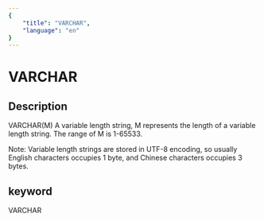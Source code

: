 ```yaml
---
{
    "title": "VARCHAR",
    "language": "en"
}
---
```


<!-- 
Licensed to the Apache Software Foundation (ASF) under one
or more contributor license agreements.  See the NOTICE file
distributed with this work for additional information
regarding copyright ownership.  The ASF licenses this file
to you under the Apache License, Version 2.0 (the
"License"); you may not use this file except in compliance
with the License.  You may obtain a copy of the License at

  http://www.apache.org/licenses/LICENSE-2.0

Unless required by applicable law or agreed to in writing,
software distributed under the License is distributed on an
"AS IS" BASIS, WITHOUT WARRANTIES OR CONDITIONS OF ANY
KIND, either express or implied.  See the License for the
specific language governing permissions and limitations
under the License.
-->

# VARCHAR
## Description
VARCHAR(M)
A variable length string, M represents the length of a variable length string. The range of M is 1-65533.

Note: Variable length strings are stored in UTF-8 encoding, so usually English characters occupies 1 byte, and Chinese characters occupies 3 bytes.

## keyword
VARCHAR
